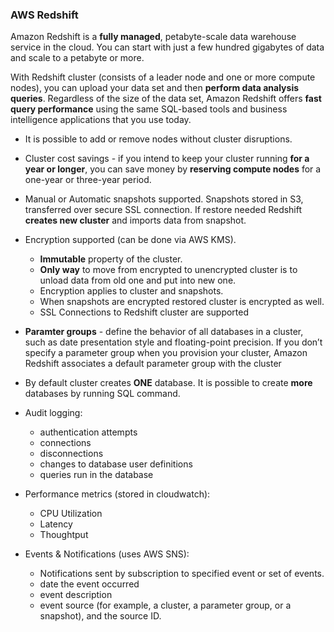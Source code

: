 ### AWS Redshift

Amazon Redshift is a **fully managed**, petabyte-scale data warehouse service in the cloud. You can start with just a few hundred gigabytes of data and scale to a petabyte or more.

With Redshift cluster (consists of a leader node and one or more compute nodes), you can upload your data set and then **perform data analysis queries**. Regardless of the size of the data set, Amazon Redshift offers **fast query performance** using the same SQL-based tools and business intelligence applications that you use today.

* It is possible to add or remove nodes without cluster disruptions.
* Cluster cost savings - if you intend to keep your cluster running **for a year or longer**, you can save money by **reserving compute nodes** for a one-year or three-year period.

* Manual or Automatic snapshots supported. Snapshots stored in S3, transferred over secure SSL connection. If restore needed Redshift **creates new cluster** and imports data from snapshot.

* Encryption supported (can be done via AWS KMS).
  * **Immutable** property of the cluster.
  * **Only way** to move from encrypted to unencrypted cluster is to unload data from old one and put into new one.
  * Encryption applies to cluster and snapshots.
  * When snapshots are encrypted restored cluster is encrypted as well.
  * SSL Connections to Redshift cluster are supported


* **Paramter groups** - define the behavior of all databases in a cluster, such as date presentation style and floating-point precision. If you don’t specify a parameter group when you provision your cluster, Amazon Redshift associates a default parameter group with the cluster

* By default cluster creates **ONE** database. It is possible to create **more** databases by running SQL command.

* Audit logging:
  * authentication attempts
  * connections
  * disconnections
  * changes to database user definitions
  * queries run in the database

* Performance metrics (stored in cloudwatch):
  * CPU Utilization
  * Latency
  * Thoughtput

* Events & Notifications (uses AWS SNS):
  * Notifications sent by subscription to specified event or set of events.
  * date the event occurred
  * event description
  * event source (for example, a cluster, a parameter group, or a snapshot), and the source ID.
